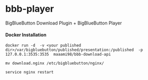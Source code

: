 # bbb-player
BigBlueButton Download Plugin + BigBlueButton Player

#### Docker Installation
```
docker run -d  -v <your published dir>/var/bigbluebutton/published/presentation:/published  -p 127.0.0.1:3535:3535  maaami98/bbb-download-api

mv download.nginx /etc/bigbluebutton/nginx/

service nginx restart

```
